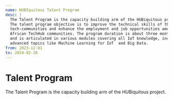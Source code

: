 ```yaml
---
name: HUBIquitous Talent Program
desc: |
  The Talent Program is the capacity building arm of the HUBiquitous project.
  The talent program objective is to improve the technical skills of the African
  tech-communities and enhance the employment and job opportunities among
  African TechHub communities. The program duration is about three months,
  and is articulated in various modules covering all IoT knowledge, including
  advanced topics like Machine Learning for IoT  and Big Data.
from: 2023-12-01
to: 2024-02-28
---
```


# Talent Program

The Talent Program is the capacity building arm of the HUBiquitous project.
